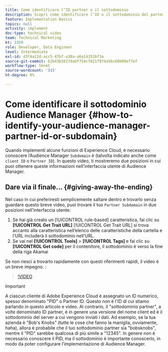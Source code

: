 ```yaml
---
title: Come identificare l’ID partner o il sottodominio
description: Scopri come identificare l’ID o il sottodominio del partner durante l’implementazione di alcune funzioni di Experience Cloud e circa due posizioni in cui puoi ottenere questo ID nell’interfaccia utente di Audience Manager.
feature: Implementation Basics
topics: null
activity: implement
doc-type: technical video
team: Technical Marketing
kt: 2359
role: Developer, Data Engineer
level: Intermediate
exl-id: d3f4a12d-acc5-47b7-a38a-a6a14152bf3a
source-git-commit: 62b43b5627dabf754cf821f974a56c60989ef7ef
workflow-type: tm+mt
source-wordcount: '315'
ht-degree: 0%

---
```


# Come identificare il sottodominio Audience Manager {#how-to-identify-your-audience-manager-partner-id-or-subdomain}

Quando implementi alcune funzioni di Experience Cloud, è necessario conoscere l’Audience Manager `Subdomain` è (talvolta indicato anche come `client ID` o `Partner ID`). In questo video, ti mostreremo due posizioni in cui puoi ottenere queste informazioni nell’interfaccia utente di Audience Manager.

## Dare via il finale... {#giving-away-the-ending}

Nel caso in cui preferiresti semplicemente saltare dentro e trovarlo senza guardare questo breve video, puoi trovare il tuo `Partner Subdomain` in due posizioni nell’interfaccia utente:

1. Se hai già creato un [!UICONTROL rule-based] caratteristica, fai clic su **[!UICONTROL Get Trait URL]**
   [!UICONTROL Get Trait URL] si trova accanto alla caratteristica nell’elenco delle caratteristiche della cartella e l’URL includerà il sottodominio nell’URL.
1. Se vai nel **[!UICONTROL Tools]** > **[!UICONTROL Tags]** e fai clic su **[!UICONTROL Get code]** per il contenitore, il sottodominio è verso la fine della riga Akamai

Se non riesci a trovarlo rapidamente con questi riferimenti rapidi, il video è un breve impegno. :

>[!VIDEO](https://video.tv.adobe.com/v/25922/?quality=12)

>[!IMPORTANT]
>
>A ciascun cliente di Adobe Experience Cloud è assegnato un ID numerico, spesso denominato &quot;PID&quot; o Partner ID. Questo non è l&#39;ID di cui stiamo parlando in questo articolo e video. Al contrario, il &quot;sottodominio partner&quot;, a volte denominato ID partner, è in genere una versione del nome client ed è il sottodominio del server a cui vengono inviati i dati. Ad esempio, se la tua azienda è &quot;Bob&#39;s Knobs&quot; (tutte le cose che fanno la maniglia, ovviamente, haha), allora è probabile che il tuo sottodominio partner sia &quot;bobsknobs&quot;, mentre il &quot;PID&quot; sarebbe qualcosa di più simile a &quot;12345&quot;. In genere non è necessario conoscere il PID, ma il sottodominio è importante conoscerlo, in modo da poter configurare l’implementazione di Audience Manager.
